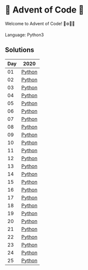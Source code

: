 # 🎅 Advent of Code 🎄

Welcome to Advent of Code! 🎅❄️🎁🎄

Language: Python3

## Solutions

| Day | 2020 |
| ------ | ------ |
| 01 | [Python](2020/01/solution.py) |
| 02 | [Python](2020/02/solution.py) |
| 03 | [Python](2020/03/solution.py) |
| 04 | [Python](2020/04/solution.py) |
| 05 | [Python](2020/05/solution.py) |
| 06 | [Python](2020/06/solution.py) |
| 07 | [Python](2020/07/solution.py) |
| 08 | [Python](2020/08/solution.py) |
| 09 | [Python](2020/09/solution.py) |
| 10 | [Python](2020/10/solution.py) |
| 11 | [Python](2020/11/solution.py) |
| 12 | [Python](2020/12/solution.py) |
| 13 | [Python](2020/13/solution.py) |
| 14 | [Python](2020/14/solution.py) |
| 15 | [Python](2020/15/solution.py) |
| 16 | [Python](2020/16/solution.py) |
| 17 | [Python](2020/17/solution.py) |
| 18 | [Python](2020/18/solution.py) |
| 19 | [Python](2020/19/solution.py) |
| 20 | [Python](2020/20/solution.py) |
| 21 | [Python](2020/21/solution.py) |
| 22 | [Python](2020/22/solution.py) |
| 23 | [Python](2020/23/solution.py) |
| 24 | [Python](2020/24/solution.py) |
| 25 | [Python](2020/25/solution.py) |


